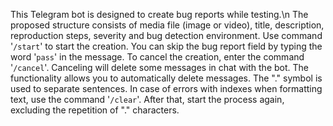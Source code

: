 This Telegram bot is designed to create bug reports while testing.\n
The proposed structure consists of media file (image or video), title, description, reproduction steps, severity and bug detection environment.
Use command '<code>/start</code>' to start the creation. You can skip the bug report field by typing the word '<code>pass</code>' in the message.
To cancel the creation, enter the command '<code>/cancel</code>'. Canceling will delete some messages in chat with the bot.
The functionality allows you to automatically delete messages. 
The "." symbol is used to separate sentences. 
In case of errors with indexes when formatting text, use the command '<code>/clear</code>'. After that, start the process again, excluding the repetition of "." characters.
